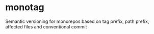 # monotag
Semantic versioning for monorepos based on tag prefix, path prefix, affected files and conventional commit
